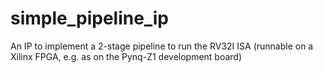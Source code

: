 # simple_pipeline_ip
An IP to implement a 2-stage pipeline to run the RV32I ISA (runnable on a Xilinx FPGA, e.g. as on the Pynq-Z1 development board)

